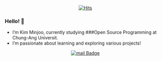 <div align=center>
	
[![Hits](https://hits.seeyoufarm.com/api/count/incr/badge.svg?url=https%3A%2F%2Fgithub.com%2Fzzsza)](https://hits.seeyoufarm.com) 
	
</div>

### Hello! 👋
- I’m Kim Minjoo, currently studying ###Open Source Programming at Chung-Ang Universit.
- I’m passionate about learning and exploring various projects!

<div align=center>

[![mail Badge](https://img.shields.io/badge/-mail-minutemailer?style=flat-square&logo=mail&logoColor=wite&link=mailto:minju050224@cau.ac.kr)](mailto:minju050224@cau.ac.kr)

</div>
